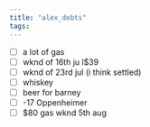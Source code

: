 ```yaml
---
title: "alex_debts"
tags: 
---
```


- [ ] a lot of gas
- [ ] wknd of 16th ju l$39
- [ ] wknd of 23rd jul (i think settled)
- [ ] whiskey
- [ ] beer for barney
- [ ] -17 Oppenheimer 
- [ ] $80 gas wknd 5th aug
